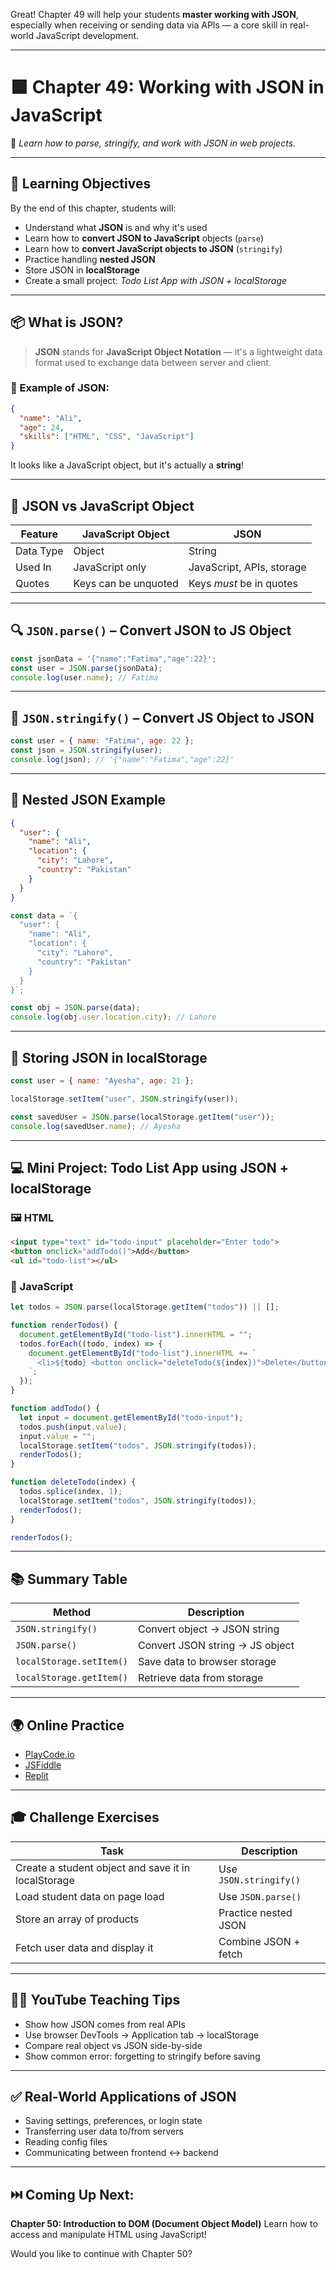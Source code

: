 Great! Chapter 49 will help your students **master working with JSON**, especially when receiving or sending data via APIs — a core skill in real-world JavaScript development.

---

# 🟩 Chapter 49: **Working with JSON in JavaScript**

🧠 *Learn how to parse, stringify, and work with JSON in web projects.*

---

## 🎯 Learning Objectives

By the end of this chapter, students will:

* Understand what **JSON** is and why it's used
* Learn how to **convert JSON to JavaScript** objects (`parse`)
* Learn how to **convert JavaScript objects to JSON** (`stringify`)
* Practice handling **nested JSON**
* Store JSON in **localStorage**
* Create a small project: *Todo List App with JSON + localStorage*

---

## 📦 What is JSON?

> **JSON** stands for **JavaScript Object Notation** — it's a lightweight data format used to exchange data between server and client.

### 🧾 Example of JSON:

```json
{
  "name": "Ali",
  "age": 24,
  "skills": ["HTML", "CSS", "JavaScript"]
}
```

It looks like a JavaScript object, but it's actually a **string**!

---

## 🔄 JSON vs JavaScript Object

| Feature   | JavaScript Object    | JSON                      |
| --------- | -------------------- | ------------------------- |
| Data Type | Object               | String                    |
| Used In   | JavaScript only      | JavaScript, APIs, storage |
| Quotes    | Keys can be unquoted | Keys *must* be in quotes  |

---

## 🔍 `JSON.parse()` – Convert JSON to JS Object

```js
const jsonData = '{"name":"Fatima","age":22}';
const user = JSON.parse(jsonData);
console.log(user.name); // Fatima
```

---

## 📝 `JSON.stringify()` – Convert JS Object to JSON

```js
const user = { name: "Fatima", age: 22 };
const json = JSON.stringify(user);
console.log(json); // '{"name":"Fatima","age":22}'
```

---

## 🧩 Nested JSON Example

```json
{
  "user": {
    "name": "Ali",
    "location": {
      "city": "Lahore",
      "country": "Pakistan"
    }
  }
}
```

```js
const data = `{
  "user": {
    "name": "Ali",
    "location": {
      "city": "Lahore",
      "country": "Pakistan"
    }
  }
}`;

const obj = JSON.parse(data);
console.log(obj.user.location.city); // Lahore
```

---

## 💽 Storing JSON in localStorage

```js
const user = { name: "Ayesha", age: 21 };

localStorage.setItem("user", JSON.stringify(user));

const savedUser = JSON.parse(localStorage.getItem("user"));
console.log(savedUser.name); // Ayesha
```

---

## 💻 Mini Project: Todo List App using JSON + localStorage

### 🖼️ HTML

```html
<input type="text" id="todo-input" placeholder="Enter todo">
<button onclick="addTodo()">Add</button>
<ul id="todo-list"></ul>
```

### 🧠 JavaScript

```js
let todos = JSON.parse(localStorage.getItem("todos")) || [];

function renderTodos() {
  document.getElementById("todo-list").innerHTML = "";
  todos.forEach((todo, index) => {
    document.getElementById("todo-list").innerHTML += `
      <li>${todo} <button onclick="deleteTodo(${index})">Delete</button></li>
    `;
  });
}

function addTodo() {
  let input = document.getElementById("todo-input");
  todos.push(input.value);
  input.value = "";
  localStorage.setItem("todos", JSON.stringify(todos));
  renderTodos();
}

function deleteTodo(index) {
  todos.splice(index, 1);
  localStorage.setItem("todos", JSON.stringify(todos));
  renderTodos();
}

renderTodos();
```

---

## 📚 Summary Table

| Method                   | Description                     |
| ------------------------ | ------------------------------- |
| `JSON.stringify()`       | Convert object → JSON string    |
| `JSON.parse()`           | Convert JSON string → JS object |
| `localStorage.setItem()` | Save data to browser storage    |
| `localStorage.getItem()` | Retrieve data from storage      |

---

## 🌍 Online Practice

* [PlayCode.io](https://playcode.io)
* [JSFiddle](https://jsfiddle.net)
* [Replit](https://replit.com)

---

## 🎓 Challenge Exercises

| Task                                                | Description            |
| --------------------------------------------------- | ---------------------- |
| Create a student object and save it in localStorage | Use `JSON.stringify()` |
| Load student data on page load                      | Use `JSON.parse()`     |
| Store an array of products                          | Practice nested JSON   |
| Fetch user data and display it                      | Combine JSON + fetch   |

---

## 👨‍🏫 YouTube Teaching Tips

* Show how JSON comes from real APIs
* Use browser DevTools → Application tab → localStorage
* Compare real object vs JSON side-by-side
* Show common error: forgetting to stringify before saving

---

## ✅ Real-World Applications of JSON

* Saving settings, preferences, or login state
* Transferring user data to/from servers
* Reading config files
* Communicating between frontend ↔ backend

---

## ⏭️ Coming Up Next:

**Chapter 50: Introduction to DOM (Document Object Model)**
Learn how to access and manipulate HTML using JavaScript!

Would you like to continue with Chapter 50?

